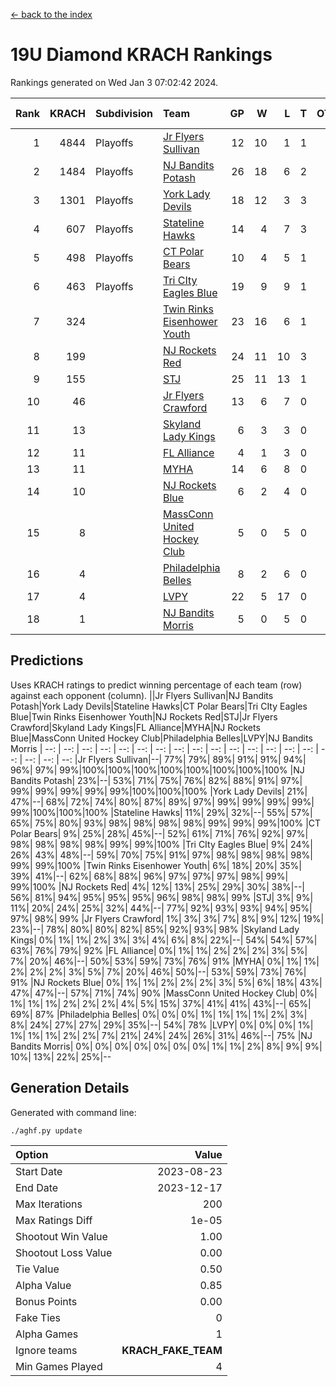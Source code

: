 [<- back to the index](readme.md)
# 19U Diamond KRACH Rankings
Rankings generated on Wed Jan  3 07:02:42 2024.

Rank|KRACH|Subdivision|Team|GP|W|L|T|OTW|OTL|SoS|Exp Wins|Win Diff
---:|---:|:---|:---|---:|---:|---:|---:|---:|---:|---:|---:|---:
1|4844|Playoffs|[Jr Flyers Sullivan](https://gamesheetstats.com/seasons/3663/teams/140859/schedule)|12|10|1|1|1|0|746|11.3|-0.0
2|1484|Playoffs|[NJ Bandits Potash](https://gamesheetstats.com/seasons/3663/teams/140857/schedule)|26|18|6|2|0|0|929|19.8|-0.0
3|1301|Playoffs|[York Lady Devils](https://gamesheetstats.com/seasons/3663/teams/140856/schedule)|18|12|3|3|0|0|694|14.3|-0.0
4|607|Playoffs|[Stateline Hawks](https://gamesheetstats.com/seasons/3663/teams/141851/schedule)|14|4|7|3|0|1|1667|6.3|-0.0
5|498|Playoffs|[CT Polar Bears](https://gamesheetstats.com/seasons/3663/teams/140853/schedule)|10|4|5|1|0|0|1423|5.3|-0.0
6|463|Playoffs|[Tri CIty Eagles Blue](https://gamesheetstats.com/seasons/3663/teams/140852/schedule)|19|9|9|1|1|0|1009|10.3|-0.0
7|324||[Twin Rinks Eisenhower Youth](https://gamesheetstats.com/seasons/3663/teams/140861/schedule)|23|16|6|1|0|0|284|17.3|-0.0
8|199||[NJ Rockets Red](https://gamesheetstats.com/seasons/3663/teams/140855/schedule)|24|11|10|3|1|1|589|13.3|-0.0
9|155||[STJ](https://gamesheetstats.com/seasons/3663/teams/140858/schedule)|25|11|13|1|0|0|499|12.3|-0.0
10|46||[Jr Flyers Crawford](https://gamesheetstats.com/seasons/3663/teams/140862/schedule)|13|6|7|0|0|1|113|6.9|0.0
11|13||[Skyland Lady Kings](https://gamesheetstats.com/seasons/3663/teams/140865/schedule)|6|3|3|0|0|0|78|3.9|0.0
12|11||[FL Alliance](https://gamesheetstats.com/seasons/3663/teams/156907/schedule)|4|1|3|0|0|0|310|1.9|0.0
13|11||[MYHA](https://gamesheetstats.com/seasons/3663/teams/140863/schedule)|14|6|8|0|0|0|76|6.9|0.0
14|10||[NJ Rockets Blue](https://gamesheetstats.com/seasons/3663/teams/140867/schedule)|6|2|4|0|0|0|142|2.9|0.0
15|8||[MassConn United Hockey Club](https://gamesheetstats.com/seasons/3663/teams/140854/schedule)|5|0|5|0|0|0|548|0.9|0.0
16|4||[Philadelphia Belles](https://gamesheetstats.com/seasons/3663/teams/140864/schedule)|8|2|6|0|0|0|40|2.9|0.0
17|4||[LVPY](https://gamesheetstats.com/seasons/3663/teams/140860/schedule)|22|5|17|0|0|0|240|5.9|0.0
18|1||[NJ Bandits Morris](https://gamesheetstats.com/seasons/3663/teams/140866/schedule)|5|0|5|0|0|0|117|0.9|0.0

## Predictions
Uses KRACH ratings to predict winning percentage of each team (row) against each opponent (column).
||Jr Flyers Sullivan|NJ Bandits Potash|York Lady Devils|Stateline Hawks|CT Polar Bears|Tri CIty Eagles Blue|Twin Rinks Eisenhower Youth|NJ Rockets Red|STJ|Jr Flyers Crawford|Skyland Lady Kings|FL Alliance|MYHA|NJ Rockets Blue|MassConn United Hockey Club|Philadelphia Belles|LVPY|NJ Bandits Morris
| --: | --: | --: | --: | --: | --: | --: | --: | --: | --: | --: | --: | --: | --: | --: | --: | --: | --: | --: 
|Jr Flyers Sullivan|--| 77%| 79%| 89%| 91%| 91%| 94%| 96%| 97%| 99%|100%|100%|100%|100%|100%|100%|100%|100%
|NJ Bandits Potash| 23%|--| 53%| 71%| 75%| 76%| 82%| 88%| 91%| 97%| 99%| 99%| 99%| 99%| 99%|100%|100%|100%
|York Lady Devils| 21%| 47%|--| 68%| 72%| 74%| 80%| 87%| 89%| 97%| 99%| 99%| 99%| 99%| 99%|100%|100%|100%
|Stateline Hawks| 11%| 29%| 32%|--| 55%| 57%| 65%| 75%| 80%| 93%| 98%| 98%| 98%| 98%| 99%| 99%| 99%|100%
|CT Polar Bears|  9%| 25%| 28%| 45%|--| 52%| 61%| 71%| 76%| 92%| 97%| 98%| 98%| 98%| 98%| 99%| 99%|100%
|Tri CIty Eagles Blue|  9%| 24%| 26%| 43%| 48%|--| 59%| 70%| 75%| 91%| 97%| 98%| 98%| 98%| 98%| 99%| 99%|100%
|Twin Rinks Eisenhower Youth|  6%| 18%| 20%| 35%| 39%| 41%|--| 62%| 68%| 88%| 96%| 97%| 97%| 97%| 98%| 99%| 99%|100%
|NJ Rockets Red|  4%| 12%| 13%| 25%| 29%| 30%| 38%|--| 56%| 81%| 94%| 95%| 95%| 95%| 96%| 98%| 98%| 99%
|STJ|  3%|  9%| 11%| 20%| 24%| 25%| 32%| 44%|--| 77%| 92%| 93%| 93%| 94%| 95%| 97%| 98%| 99%
|Jr Flyers Crawford|  1%|  3%|  3%|  7%|  8%|  9%| 12%| 19%| 23%|--| 78%| 80%| 80%| 82%| 85%| 92%| 93%| 98%
|Skyland Lady Kings|  0%|  1%|  1%|  2%|  3%|  3%|  4%|  6%|  8%| 22%|--| 54%| 54%| 57%| 63%| 76%| 79%| 92%
|FL Alliance|  0%|  1%|  1%|  2%|  2%|  2%|  3%|  5%|  7%| 20%| 46%|--| 50%| 53%| 59%| 73%| 76%| 91%
|MYHA|  0%|  1%|  1%|  2%|  2%|  2%|  3%|  5%|  7%| 20%| 46%| 50%|--| 53%| 59%| 73%| 76%| 91%
|NJ Rockets Blue|  0%|  1%|  1%|  2%|  2%|  2%|  3%|  5%|  6%| 18%| 43%| 47%| 47%|--| 57%| 71%| 74%| 90%
|MassConn United Hockey Club|  0%|  1%|  1%|  1%|  2%|  2%|  2%|  4%|  5%| 15%| 37%| 41%| 41%| 43%|--| 65%| 69%| 87%
|Philadelphia Belles|  0%|  0%|  0%|  1%|  1%|  1%|  1%|  2%|  3%|  8%| 24%| 27%| 27%| 29%| 35%|--| 54%| 78%
|LVPY|  0%|  0%|  0%|  1%|  1%|  1%|  1%|  2%|  2%|  7%| 21%| 24%| 24%| 26%| 31%| 46%|--| 75%
|NJ Bandits Morris|  0%|  0%|  0%|  0%|  0%|  0%|  0%|  1%|  1%|  2%|  8%|  9%|  9%| 10%| 13%| 22%| 25%|--

## Generation Details

Generated with command line:
```
./aghf.py update
```

| Option | Value |
| :----- | ----: |
| Start Date | 2023-08-23 |
| End Date | 2023-12-17 |
| Max Iterations | 200 |
| Max Ratings Diff | 1e-05 |
| Shootout Win Value | 1.00 |
| Shootout Loss Value | 0.00 |
| Tie Value | 0.50 |
| Alpha Value | 0.85 |
| Bonus Points | 0.00 |
| Fake Ties | 0 |
| Alpha Games | 1 |
| Ignore teams | __KRACH_FAKE_TEAM__ |
| Min Games Played | 4 |

